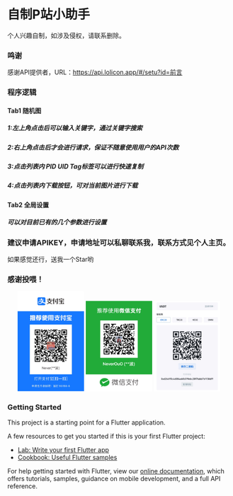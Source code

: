 # 自制P站小助手

个人兴趣自制，如涉及侵权，请联系删除。

### 鸣谢

感谢API提供者，URL：https://api.lolicon.app/#/setu?id=前言

### 程序逻辑

#### Tab1 随机图
##### 1:左上角点击后可以输入关键字，通过关键字搜索
##### 2:右上角点击后才会进行请求，保证不随意使用用户的API次数
##### 3:点击列表内 PID UID Tag标签可以进行快速复制
##### 4:点击列表内下载按钮，可对当前图片进行下载
#### Tab2 全局设置
##### 可以对目前已有的几个参数进行设置

### 建议申请APIKEY，申请地址可以私聊联系我，联系方式见个人主页。

如果感觉还行，送我一个Star哟

### 感谢投喂！
<div align="center">
	<img src="https://github.com/NeverOvO/NeverOvO/blob/main/IMG_3536(20210207-164320).JPG" alt="Editor" width="150">
  <img src="https://github.com/NeverOvO/NeverOvO/blob/main/IMG_3537(20210207-164334).JPG" alt="Editor" width="150">
  <img src="https://github.com/NeverOvO/NeverOvO/blob/main/F83EE11DFF22016AAE2EA33D31658D74.png" alt="Editor" width="150">
</div>



### Getting Started

This project is a starting point for a Flutter application.

A few resources to get you started if this is your first Flutter project:

- [Lab: Write your first Flutter app](https://flutter.dev/docs/get-started/codelab)
- [Cookbook: Useful Flutter samples](https://flutter.dev/docs/cookbook)

For help getting started with Flutter, view our
[online documentation](https://flutter.dev/docs), which offers tutorials,
samples, guidance on mobile development, and a full API reference.

